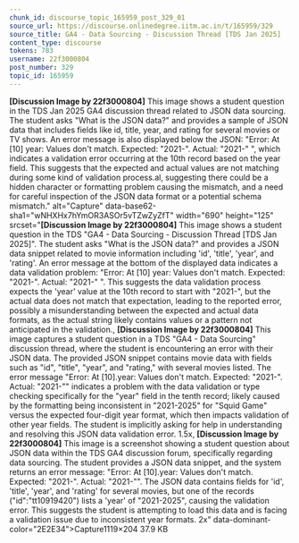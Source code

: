 ```yaml
---
chunk_id: discourse_topic_165959_post_329_01
source_url: https://discourse.onlinedegree.iitm.ac.in/t/165959/329
source_title: GA4 - Data Sourcing - Discussion Thread [TDS Jan 2025]
content_type: discourse
tokens: 783
username: 22f3000804
post_number: 329
topic_id: 165959
---
```


**[Discussion Image by 22f3000804]** This image shows a student question in the TDS Jan 2025 GA4 discussion thread related to JSON data sourcing. The student asks "What is the JSON data?" and provides a sample of JSON data that includes fields like id, title, year, and rating for several movies or TV shows. An error message is also displayed below the JSON: "Error: At [10] year: Values don't match. Expected: "2021-". Actual: "2021-" ", which indicates a validation error occurring at the 10th record based on the year field. This suggests that the expected and actual values are not matching during some kind of validation process.al, suggesting there could be a hidden character or formatting problem causing the mismatch, and a need for careful inspection of the JSON data format or a potential schema mismatch." alt="Capture" data-base62-sha1="wNHXHx7hYmOR3ASOr5vTZwZyZfT" width="690" height="125" srcset="**[Discussion Image by 22f3000804]** This image shows a student question in the TDS "GA4 - Data Sourcing - Discussion Thread [TDS Jan 2025]". The student asks "What is the JSON data?" and provides a JSON data snippet related to movie information including 'id', 'title', 'year', and 'rating'. An error message at the bottom of the displayed data indicates a data validation problem: "Error: At [10] year: Values don't match. Expected: "2021-". Actual: "2021-" ". This suggests the data validation process expects the 'year' value at the 10th record to start with "2021-", but the actual data does not match that expectation, leading to the reported error, possibly a misunderstanding between the expected and actual data formats, as the actual string likely contains values or a pattern not anticipated in the validation., **[Discussion Image by 22f3000804]** This image captures a student question in a TDS "GA4 - Data Sourcing" discussion thread, where the student is encountering an error with their JSON data. The provided JSON snippet contains movie data with fields such as "id", "title", "year", and "rating," with several movies listed. The error message "Error: At [10].year: Values don't match. Expected: "2021-". Actual: "2021-"" indicates a problem with the data validation or type checking specifically for the "year" field in the tenth record; likely caused by the formatting being inconsistent in "2021-2025" for "Squid Game" versus the expected four-digit year format, which then impacts validation of other year fields. The student is implicitly asking for help in understanding and resolving this JSON data validation error. 1.5x, **[Discussion Image by 22f3000804]** This image is a screenshot showing a student question about JSON data within the TDS GA4 discussion forum, specifically regarding data sourcing. The student provides a JSON data snippet, and the system returns an error message: "Error: At [10].year: Values don't match. Expected: "2021-". Actual: "2021-"". The JSON data contains fields for 'id', 'title', 'year', and 'rating' for several movies, but one of the records ("id":"tt10919420") lists a 'year' of "2021-2025", causing the validation error. This suggests the student is attempting to load this data and is facing a validation issue due to inconsistent year formats. 2x" data-dominant-color="2E2E34">Capture1119×204 37.9 KB
